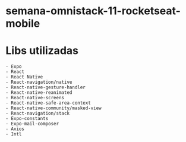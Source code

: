 # semana-omnistack-11-rocketseat-mobile

# Libs utilizadas
    - Expo
    - React
    - React Native
    - React-navigation/native
    - React-native-gesture-handler
    - React-native-reanimated 
    - React-native-screens
    - React-native-safe-area-context
    - React-native-community/masked-view
    - React-navigation/stack
    - Expo-constants
    - Expo-mail-composer
    - Axios
    - Intl